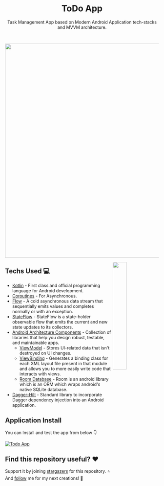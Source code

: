 <h1 align="center">ToDo App</h1>
  
<p align="center">  
Task Management App based on Modern Android Application tech-stacks and MVVM architecture.
<br>
</p>
<br>

<p align="center">
<img src="https://user-images.githubusercontent.com/65807152/143182039-50aeacc2-b162-4027-9d6f-fa6728a4ed0e.png" width=700>
</p>

<img src="https://user-images.githubusercontent.com/65807152/143182201-a9179797-359a-4f7f-880c-7fe8082a9f0c.gif" align="right" width="30%"/>

## Techs Used 💻
- [Kotlin](https://kotlinlang.org/) - First class and official programming language for Android development.
- [Coroutines](https://kotlinlang.org/docs/coroutines-overview.html) - For Asynchronous.
- [Flow](https://kotlin.github.io/kotlinx.coroutines/kotlinx-coroutines-core/kotlinx.coroutines.flow/-flow/) - A cold asynchronous data stream that sequentially emits values and completes normally or with an exception.
- [StateFlow](https://developer.android.com/kotlin/flow/stateflow-and-sharedflow) - StateFlow is a state-holder observable flow that emits the current and new state updates to its collectors.
- [Android Architecture Components](https://developer.android.com/topic/architecture) - Collection of libraries that help you design robust, testable, and maintainable apps.
  - [ViewModel](https://developer.android.com/topic/libraries/architecture/viewmodel) - Stores UI-related data that isn't destroyed on UI changes.
  - [ViewBinding](https://developer.android.com/topic/libraries/view-binding) - Generates a binding class for each XML layout file present in that module and allows you to more easily write code that interacts with views.
  - [Room Database](https://developer.android.com/training/data-storage/room) - Room is an android library which is an ORM which wraps android's native SQLite database.
- [Dagger-Hilt](https://dagger.dev/hilt/) - Standard library to incorporate Dagger dependency injection into an Android application.

## Application Install
You can Install and test the app from below 👇

[![Todo App](https://img.shields.io/badge/ToDo_App-APK-silver.svg?style=for-the-badge&logo=android)](https://github.com/Rohit-2602/To-Do-App/releases/tag/release)

## Find this repository useful? ❤️
Support it by joining [stargazers](https://github.com/Rohit-2602/To-Do-App/stargazers) for this repository. ⭐
And [follow](https://github.com/Rohit-2602) me for my next creations! 🤩

